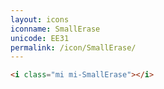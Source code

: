 ```yaml
---
layout: icons
iconname: SmallErase
unicode: EE31
permalink: /icon/SmallErase/
---
```


``` html
<i class="mi mi-SmallErase"></i>
```
